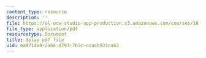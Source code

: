 ```yaml
---
content_type: resource
description: ''
file: https://ol-ocw-studio-app-production.s3.amazonaws.com/courses/18-06sc-linear-algebra-fall-2011/ea9714a92a64d7937b3cccacb931ca63_osh80YCg_GM.pdf
file_type: application/pdf
resourcetype: Document
title: 3play pdf file
uid: ea9714a9-2a64-d793-7b3c-ccacb931ca63
---
```

